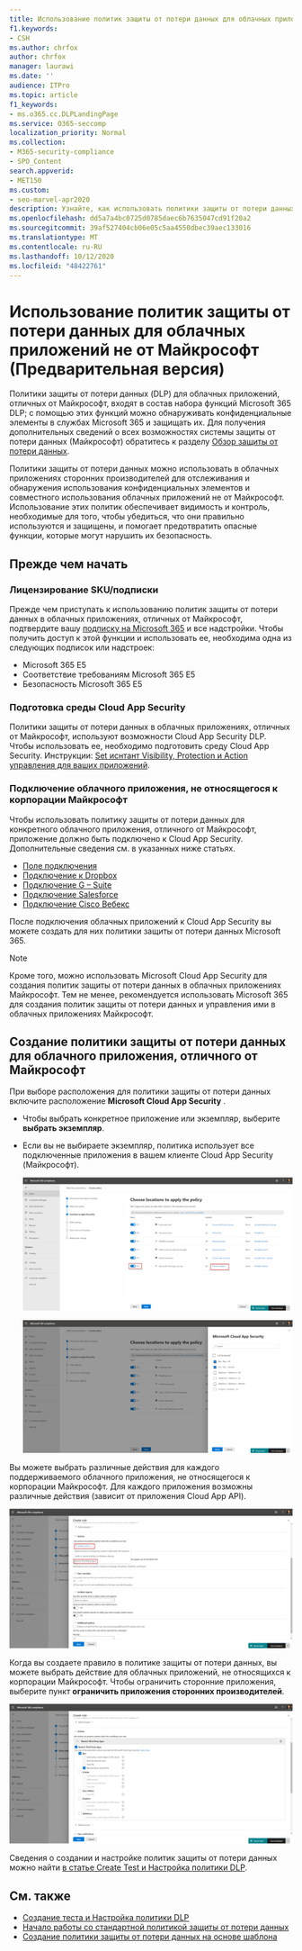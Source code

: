 ```yaml
---
title: Использование политик защиты от потери данных для облачных приложений не от Майкрософт (Предварительная версия)
f1.keywords:
- CSH
ms.author: chrfox
author: chrfox
manager: laurawi
ms.date: ''
audience: ITPro
ms.topic: article
f1_keywords:
- ms.o365.cc.DLPLandingPage
ms.service: O365-seccomp
localization_priority: Normal
ms.collection:
- M365-security-compliance
- SPO_Content
search.appverid:
- MET150
ms.custom:
- seo-marvel-apr2020
description: Узнайте, как использовать политики защиты от потери данных для облачных приложений не Майкрософт.
ms.openlocfilehash: dd5a7a4bc0725d0785daec6b7635047cd91f20a2
ms.sourcegitcommit: 39af527404cb06e05c5aa4550dbec39aec133016
ms.translationtype: MT
ms.contentlocale: ru-RU
ms.lasthandoff: 10/12/2020
ms.locfileid: "48422761"
---
```

# <a name="use-data-loss-prevention-policies-for-non-microsoft-cloud-apps-preview"></a>Использование политик защиты от потери данных для облачных приложений не от Майкрософт (Предварительная версия)

Политики защиты от потери данных (DLP) для облачных приложений, отличных от Майкрософт, входят в состав набора функций Microsoft 365 DLP; с помощью этих функций можно обнаруживать конфиденциальные элементы в службах Microsoft 365 и защищать их. Для получения дополнительных сведений о всех возможностях системы защиты от потери данных (Майкрософт) обратитесь к разделу [Обзор защиты от потери данных](https://docs.microsoft.com/microsoft-365/compliance/data-loss-prevention-policies?view=o365-worldwide).

Политики защиты от потери данных можно использовать в облачных приложениях сторонних производителей для отслеживания и обнаружения использования конфиденциальных элементов и совместного использования облачных приложений не от Майкрософт. Использование этих политик обеспечивает видимость и контроль, необходимые для того, чтобы убедиться, что они правильно используются и защищены, и помогает предотвратить опасные функции, которые могут нарушить их безопасность.

## <a name="before-you-begin"></a>Прежде чем начать

### <a name="skusubscriptions-licensing"></a>Лицензирование SKU/подписки

Прежде чем приступать к использованию политик защиты от потери данных в облачных приложениях, отличных от Майкрософт, подтвердите вашу [подписку на Microsoft 365](https://www.microsoft.com/microsoft-365/compare-microsoft-365-enterprise-plans?rtc=1) и все надстройки. Чтобы получить доступ к этой функции и использовать ее, необходима одна из следующих подписок или надстроек:

- Microsoft 365 E5
- Соответствие требованиям Microsoft 365 E5
- Безопасность Microsoft 365 E5

### <a name="prepare-your-cloud-app-security-environment"></a>Подготовка среды Cloud App Security

Политики защиты от потери данных в облачных приложениях, отличных от Майкрософт, используют возможности Cloud App Security DLP. Чтобы использовать ее, необходимо подготовить среду Cloud App Security. Инструкции: [Set иснтант Visibility, Protection и Action управления для ваших приложений](https://docs.microsoft.com/cloud-app-security/getting-started-with-cloud-app-security#step-1-set-instant-visibility-protection-and-governance-actions-for-your-apps).

### <a name="connect-a-non-microsoft-cloud-app"></a>Подключение облачного приложения, не относящегося к корпорации Майкрософт

Чтобы использовать политику защиты от потери данных для конкретного облачного приложения, отличного от Майкрософт, приложение должно быть подключено к Cloud App Security. Дополнительные сведения см. в указанных ниже статьях.

- [Поле подключения](https://docs.microsoft.com/cloud-app-security/connect-box-to-microsoft-cloud-app-security)
- [Подключение к Dropbox](https://docs.microsoft.com/cloud-app-security/connect-dropbox-to-microsoft-cloud-app-security)
- [Подключение G – Suite](https://docs.microsoft.com/cloud-app-security/connect-google-apps-to-microsoft-cloud-app-security)
- [Подключение Salesforce](https://docs.microsoft.com/cloud-app-security/connect-salesforce-to-microsoft-cloud-app-security)
- [Подключение Cisco Вебекс](https://docs.microsoft.com/cloud-app-security/connect-webex-to-microsoft-cloud-app-security)

После подключения облачных приложений к Cloud App Security вы можете создать для них политики защиты от потери данных Microsoft 365.

>[!NOTE]
>Кроме того, можно использовать Microsoft Cloud App Security для создания политик защиты от потери данных в облачных приложениях Майкрософт. Тем не менее, рекомендуется использовать Microsoft 365 для создания политик защиты от потери данных и управления ими в облачных приложениях Майкрософт.

## <a name="create-a-dlp-policy-to-a-non-microsoft-cloud-app"></a>Создание политики защиты от потери данных для облачного приложения, отличного от Майкрософт

При выборе расположения для политики защиты от потери данных включите расположение **Microsoft Cloud App Security** .

- Чтобы выбрать конкретное приложение или экземпляр, выберите **выбрать экземпляр**.
- Если вы не выбираете экземпляр, политика использует все подключенные приложения в вашем клиенте Cloud App Security (Майкрософт).

   ![Расположения для применения политики](../media/1-dlp-non-microsoft-cloud-app-choose-instance.png)

   ![Box — США и Box-General](../media/2-dlp-non-microsoft-cloud-app-box.png)

Вы можете выбрать различные действия для каждого поддерживаемого облачного приложения, не относящегося к корпорации Майкрософт. Для каждого приложения возможны различные действия (зависит от приложения Cloud App API).

![Создание правила](../media/3-dlp-non-microsoft-cloud-app-create-rule.png)

Когда вы создаете правило в политике защиты от потери данных, вы можете выбрать действие для облачных приложений, не относящихся к корпорации Майкрософт. Чтобы ограничить сторонние приложения, выберите пункт **ограничить приложения сторонних производителей**.

![Ограничение приложений сторонних производителей](../media/4-dlp-non-microsoft-cloud-app-restrict-third-party-apps.png)

Сведения о создании и настройке политик защиты от потери данных можно найти [в статье Create Test и Настройка политики DLP](https://docs.microsoft.com/microsoft-365/compliance/create-test-tune-dlp-policy?view=o365-worldwide).

## <a name="see-also"></a>См. также

- [Создание теста и Настройка политики DLP](https://docs.microsoft.com/microsoft-365/compliance/create-test-tune-dlp-policy?view=o365-worldwide)
- [Начало работы со стандартной политикой защиты от потери данных](https://docs.microsoft.com/microsoft-365/compliance/get-started-with-the-default-dlp-policy?view=o365-worldwide)
- [Создание политики защиты от потери данных на основе шаблона](https://docs.microsoft.com/microsoft-365/compliance/create-a-dlp-policy-from-a-template?view=o365-worldwide)
